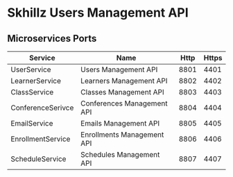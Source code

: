 # Skhillz Users Management API

## Microservices Ports
| Service           | Name                       | Http | Https |
| ---               | ---                        | ---  | ---   |
| UserService       | Users Management API       | 8801 | 4401  |
| LearnerService    | Learners Management API    | 8802 | 4402  |
| ClassService      | Classes Management API     | 8803 | 4403  |
| ConferenceSerivce | Conferences Management API | 8804 | 4404  |
| EmailService      | Emails Management API      | 8805 | 4405  |
| EnrollmentService | Enrollments Management API | 8806 | 4406  |
| ScheduleService   | Schedules Management API   | 8807 | 4407  |